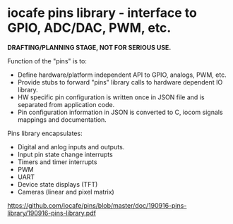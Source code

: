 # iocafe pins library - interface to GPIO, ADC/DAC, PWM, etc. 

<b>DRAFTING/PLANNING STAGE, NOT FOR SERIOUS USE.</b>

Function of the "pins" is to:
- Define hardware/platform independent API to GPIO, analogs, PWM, etc.
- Provide stubs to forward "pins" library calls to hardware dependent IO library.
- HW specific pin configuration is written once in JSON file and is separated from application code. 
- Pin configuration information in JSON is converted to C, iocom signals mappings and documentation. 

Pins library encapsulates:
- Digital and anlog inputs and outputs.
- Input pin state change interrupts
- Timers and timer interrupts
- PWM
- UART
- Device state displays (TFT)
- Cameras (linear and pixel matrix)

https://github.com/iocafe/pins/blob/master/doc/190916-pins-library/190916-pins-library.pdf
